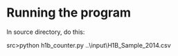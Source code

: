 ﻿
# Running the program 
In source directory, do this:

src>python h1b_counter.py ..\input\H1B_Sample_2014.csv
